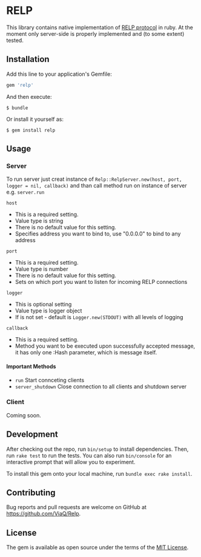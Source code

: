 # RELP

This library contains native implementation of [RELP protocol](http://www.rsyslog.com/doc/relp.html) in ruby. At the moment only server-side
is properly implemented and (to some extent) tested.

## Installation

Add this line to your application's Gemfile:

```ruby
gem 'relp'
```

And then execute:

    $ bundle

Or install it yourself as:

    $ gem install relp

## Usage

### Server

To run server just creat instance of `Relp::RelpServer.new(host, port, logger = nil, callback)`
and than call method run on instance of server e.g. `server.run`

`host` 
  * This is a required setting.
  * Value type is string
  * There is no default value for this setting.
  * Specifies address you want to bind to, use "0.0.0.0" to bind to any address



`port` 

  * This is a required setting.
  * Value type is number
  * There is no default value for this setting.
  * Sets on which port you want to listen for incoming RELP connections


`logger`
  
  * This is optional setting
  * Value type is logger object
  * If is not set - default is `Logger.new(STDOUT)` with all levels of logging
 
`callback`
  * This is a required setting.
  * Method you want to be executed upon successfully accepted message, it has only one :Hash parameter, which is message itself.
  
#### Important Methods
  * `run` Start connceting clients
  *  `server_shutdown` Close connection to all clients and shutdown server

### Client

Coming soon.


## Development

After checking out the repo, run `bin/setup` to install dependencies. Then, run `rake test` to run the tests. You can also run `bin/console` for an interactive prompt that will allow you to experiment.

To install this gem onto your local machine, run `bundle exec rake install`. 
## Contributing

Bug reports and pull requests are welcome on GitHub at https://github.com/ViaQ/Relp.


## License

The gem is available as open source under the terms of the [MIT License](http://opensource.org/licenses/MIT).

